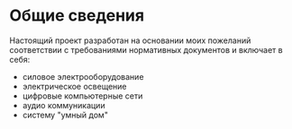 # Общие сведения
Настоящий проект разработан на основании моих пожеланий соответствии с
требованиями нормативных документов и включает в себя:

* силовое электрооборудование
* электрическое освещение
* цифровые компьютерные сети
* аудио коммуникации
* систему "умный дом"
